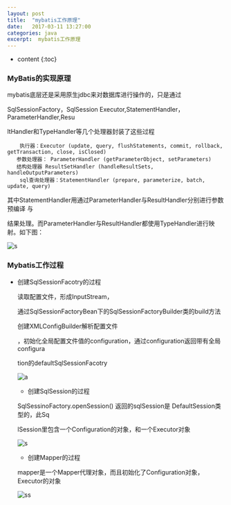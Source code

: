 ```yaml
---
layout: post
title:  "mybatis工作原理"
date:   2017-03-11 13:27:00
categories: java
excerpt:  mybatis工作原理
---
```


* content
{:toc}




### MyBatis的实现原理

mybatis底层还是采用原生jdbc来对数据库进行操作的，只是通过 

SqlSessionFactory，SqlSession Executor,StatementHandler，ParameterHandler,Resu

ltHandler和TypeHandler等几个处理器封装了这些过程


        执行器：Executor (update, query, flushStatements, commit, rollback, getTransaction, close, isClosed)
       参数处理器： ParameterHandler (getParameterObject, setParameters)
       结构处理器 ResultSetHandler (handleResultSets, handleOutputParameters)
        sql查询处理器：StatementHandler (prepare, parameterize, batch, update, query)


其中StatementHandler用通过ParameterHandler与ResultHandler分别进行参数预编译 与

结果处理。而ParameterHandler与ResultHandler都使用TypeHandler进行映射。如下图： 

![s](http://i67.tinypic.com/2yoevkm.jpg)


### Mybatis工作过程

* 创建SqlSessionFacotry的过程

  读取配置文件，形成InputStream，
  
  通过SqlSessionFactoryBean下的SqlSessionFactoryBuilder类的build方法 

  创建XMLConfigBuilder解析配置文件 

  ，初始化全局配置文件值的configuration，通过configuration返回带有全局configura

  tion的defaultSqlSessionFacotry

  ![a](http://i63.tinypic.com/ivzoyf.jpg)


  *  创建SqlSession的过程

  SqlSessinoFactory.openSession() 返回的sqlSession是 DefaultSession类型的，此Sq

  lSession里包含一个Configuration的对象，和一个Executor对象

  ![s](http://i65.tinypic.com/15635eo.jpg)


  * 创建Mapper的过程
  
   mapper是一个Mapper代理对象，而且初始化了Configuration对象，Executor的对象

   ![ss](http://i64.tinypic.com/11hs6ja.jpg)


